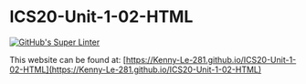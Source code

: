 # ICS20-Unit-1-02-HTML

[![GitHub's Super Linter](https://github.com/Kenny-Le-281/ICS20-Unit-1-02-HTML/workflows/GitHub's%20Super%20Linter/badge.svg)](https://github.com/Kenny-Le-281/ICS20-Unit-1-02-HTML/actions)


This website can be found at: [https://Kenny-Le-281.github.io/ICS20-Unit-1-02-HTML](https://Kenny-Le-281.github.io/ICS20-Unit-1-02-HTML)
